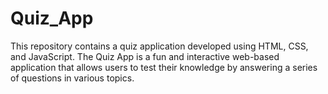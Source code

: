 # Quiz_App
This repository contains a quiz application developed using HTML, CSS, and JavaScript. The Quiz App is a fun and interactive web-based application that allows users to test their knowledge by answering a series of questions in various topics.
